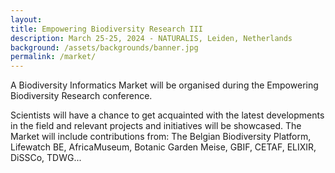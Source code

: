 ```yaml
---
layout:
title: Empowering Biodiversity Research III
description: March 25-25, 2024 - NATURALIS, Leiden, Netherlands
background: /assets/backgrounds/banner.jpg
permalink: /market/
---
```


A Biodiversity Informatics Market will be organised during the Empowering Biodiversity Research conference. 

Scientists will have a chance to get acquainted with the latest developments in the field and relevant projects and initiatives will be showcased.
The Market will include contributions from: The Belgian Biodiversity Platform, Lifewatch BE, AfricaMuseum, Botanic Garden Meise,  GBIF, CETAF,  ELIXIR, DiSSCo, TDWG...
